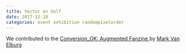 ```yaml
---
title: Vector en Golf
date: 2017-12-18
categories: event exhibition randompixelorder
---
```

We contributed to the <a target="_blank" href="https://youtu.be/qsB_sDaEQGM"> Conversion_OK: Augmented Fanzine </a> by <a target="_blank" href="https://www.instagram.com/102564_410256/"> Mark Van Elburg </a>